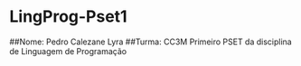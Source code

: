 # LingProg-Pset1
##Nome: Pedro Calezane Lyra 
##Turma: CC3M
Primeiro PSET da disciplina de Linguagem de Programação

